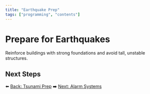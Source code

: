 ```yaml
---
title: "Earthquake Prep"
tags: ["programming", "contents"]
---
```

# Prepare for Earthquakes

Reinforce buildings with strong foundations and avoid tall, unstable structures.

## Next Steps

⬅️ [Back: Tsunami Prep](/sustainability_lab/Day-2/02_tsunami)
➡️ [Next: Alarm Systems](/sustainability_lab/Day-2/05_alarm_system)